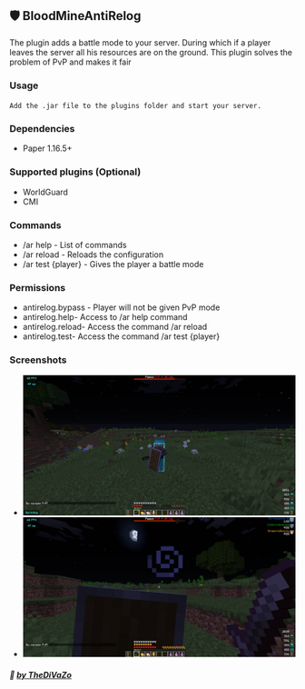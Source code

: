 ## 🛡️ BloodMineAntiRelog
The plugin adds a battle mode to your server. During which if a player leaves the server all his resources are on the ground. This plugin solves the problem of PvP and makes it fair

### Usage
`Add the .jar file to the plugins folder and start your server.`

### Dependencies
- Paper 1.16.5+

### Supported plugins (Optional)​
- WorldGuard
- CMI

### Commands
- /ar help - List of commands
- /ar reload - Reloads the configuration
- /ar test {player} - Gives the player a battle mode
### Permissions
- antirelog.bypass - Player will not be given PvP mode
- antirelog.help- Access to /ar help command
- antirelog.reload- Access the command /ar reload
- antirelog.test- Access the command /ar test {player}

### Screenshots
- ![img1](img/img1.jpg)
- ![img2](img/img2.jpg)

##### :ghost: [by TheDiVaZo](https://github.com/BloodMineCloud/BloodMineAntiRelog "by Katze")
